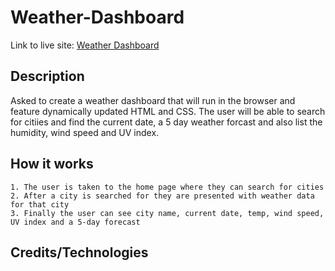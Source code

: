 # Weather-Dashboard

Link to live site: [Weather Dashboard]()

## Description
Asked to create a weather dashboard that will run in the browser and feature dynamically updated HTML and CSS. The user will be able to search for citiies and find the current date, a 5 day weather forcast and also list the humidity, wind speed and UV index.

## How it works
    1. The user is taken to the home page where they can search for cities
    2. After a city is searched for they are presented with weather data for that city
    3. Finally the user can see city name, current date, temp, wind speed, UV index and a 5-day forecast

## Credits/Technologies
